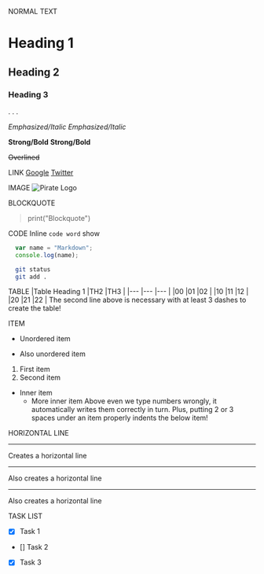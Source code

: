 NORMAL TEXT
# Heading 1
## Heading 2
### Heading 3
.
.
.

*Emphasized/Italic*
_Emphasized/Italic_

**Strong/Bold**
__Strong/Bold__

~~Overlined~~

LINK
[Google](https://www.google.com "Hover Explanation")
[Twitter](https://www.twitter.com "Blue Bird")

IMAGE
![Pirate Logo](https://brandingbycontext.com/images/nice-logo-portfolio/jack-oneill-logo-designer.jpg "Pirate")

BLOCKQUOTE
>print("Blockquote")

CODE
Inline `code word` show

```javascript
  var name = "Markdown";
  console.log(name);
```

```bash
  git status
  git add .
```

TABLE
|Table Heading 1 |TH2 |TH3 |
|--- |--- |--- |
|00 |01 |02 |
|10 |11 |12 |
|20 |21 |22 |
The second line above is necessary with at least 3 dashes to create the table!

ITEM
- Unordered item
* Also unordered item

1. First item
1. Second item
  - Inner item
    * More inner item
Above even we type numbers wrongly, it automatically writes them correctly in turn. Plus, putting 2 or 3 spaces under an item properly indents the below item!

HORIZONTAL LINE
***
Creates a horizontal line

---
Also creates a horizontal line

___
Also creates a horizontal line

TASK LIST
* [x] Task 1
* [] Task 2
* [x] Task 3